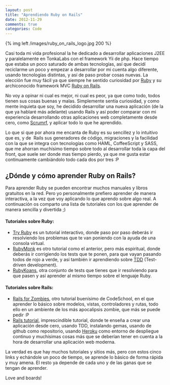 ```yaml
---
layout: post
title: "Aprendiendo Ruby on Rails"
date: 2012-11-29
comments: true
categories: Code
---
```

{% img left /images/ruby_on_rails_logo.jpg 200 %}


Casi toda mi vida profesional la he dedicado a desarrollar aplicaciones J2EE y paralelamente en TonkaLabs con el framework Yii de php. Hace tiempo que estaba un poco saturado de ambas tecnologías, así que decidí reciclarme un poco y empezar a desarrollar por mi cuenta algo diferente, usando tecnologías distintas, y así de paso probar cosas nuevas. La elección fue muy fácil ya que siempre he sentido curiosidad por <a title="Ruby" href="http://es.wikipedia.org/wiki/Ruby" target="_blank">Ruby</a> y su archiconocido framework MVC <a title="Ruby on Rails" href="http://es.wikipedia.org/wiki/Ruby_on_Rails" target="_blank">Ruby on Rails</a>.

No voy a opinar ni cual es mejor, ni cual es peor, ya que como todo, todos tienen sus cosas buenas y malas. Simplemente sentía curiosidad, y como mente inquieta que soy, he decidido desarrollar una nueva aplicación (de la que ya hablaré más adelante) usando Rails y así poder comparar con mi experiencia desarrollando otras aplicaciones web completamente desde cero, como <a title="Scrumrf" href="http://scrumrf.com" target="_blank">Scrumrf</a>, y aplicar todo lo que he aprendido.

Lo que si que por ahora me encanta de Ruby es su sencillez y lo intuitivo que es, y de  Rails sus generadores de código, migraciones y la facilidad con la que se integra con tecnologías como HAML, CoffeeScript y SASS, que me ahorran muchísimo tiempo sobre todo al desarrollar toda la capa del front, que suele ser donde mas tiempo pierdo, ya que me gusta estar continuamente cambiándolo todo cada dos por tres :P

<!--more-->
<h2>¿Dónde y cómo aprender Ruby on Rails?</h2>
Para aprender Ruby se pueden encontrar muchos manuales y libros gratuitos en la red. Pero yo personalmente prefiero aprender de manera interactiva, a la vez que voy aplicando lo que aprendo sobre algo real. A continuación os comparto una lista de tutoriales con los que aprender de manera sencilla y divertida ;)
<h4>Tutoriales sobre Ruby:</h4>
<ul>
	<li><span style="line-height: 13px;"><a title="Try Ruby - Code School" href="http://www.codeschool.com/courses/try-ruby" target="_blank">Try Ruby</a> es un tutorial interactivo, donde paso por paso deberás ir resolviendo los problemas que te van poniendo con la ayuda de una consola virtual.
</span></li>
	<li><a title="Ruby Monk" href="http://rubymonk.com" target="_blank">RubyMonk</a> es otro tutorial como el anterior, pero más espiritual, donde deberás ir corrigiendo los tests que te ponen, para que vayan pasando todos de rojo a verde, y así también ir aprendiendo sobre <a title="Test-driven development" href="http://es.wikipedia.org/wiki/Desarrollo_guiado_por_pruebas" target="_blank">TDD</a> (Test-driven development).</li>
	<li><a title="Ruby Koans" href="http://rubykoans.com" target="_blank">RubyKoans</a>, otra conjunto de tests que tienes que ir resolviendo para que pasen y así aprender al mismo tiempo sobre el lenguaje Ruby.</li>
</ul>
<h4>Tutoriales sobre Rails:</h4>
<ul>
	<li><a style="line-height: 13px;" title="Rails for Zombies" href="http://www.codeschool.com/courses/rails-for-zombies-redux" target="_blank">Rails for Zombies</a><span style="line-height: 13px;">, otro tutorial buenísimo de CodeSchool, en el que aprender lo básico sobre modelos, vistas, controladores y rutas, todo ello en un ambiente de los más apocalipsis zombie, que más se puede pedir :P</span></li>
	<li><a title="Rails tutorial book" href="http://ruby.railstutorial.org/ruby-on-rails-tutorial-book" target="_blank">Rails tutorial</a>, imprescindible tutorial, donde te enseña a crear una aplicación desde cero, usando TDD, instalando gemas, usando de github como repositorio, usando <a title="Heroku" href="http://www.heroku.com" target="_blank">Heroku</a> como entorno de despliegue continuo y muchísimas cosas más que se deberían tener en cuenta a la hora de desarrollar una aplicación web moderna.</li>
</ul>
La verdad es que hay muchos tutoriales y sitios más, pero con estos cinco links y echándole un poco de tiempo, se aprende lo básico de forma rápida y muy amena. El resto ya depende de cada uno y de las ganas que se tengan de aprender.

Love and boards!

